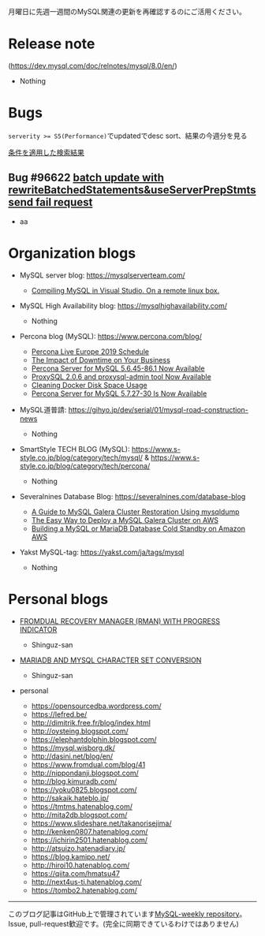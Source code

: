 月曜日に先週一週間のMySQL関連の更新を再確認するのにご活用ください。

# Release note

(https://dev.mysql.com/doc/relnotes/mysql/8.0/en/)

- Nothing

# Bugs

`serverity >= S5(Performance)`でupdatedでdesc sort、結果の今週分を見る

[条件を適用した検索結果](https://bugs.mysql.com/search.php?cmd=display&status=All&severity=-5&os=5&bug_age=0&order_by=mtime&direction=ASC&limit=30&mine=0&reorder_by=mtime)

## Bug #96622 [batch update with rewriteBatchedStatements&useServerPrepStmts send fail request](https://bugs.mysql.com/bug.php?id=96623)

- aa

# Organization blogs

- MySQL server blog: https://mysqlserverteam.com/
  - [Compiling MySQL in Visual Studio. On a remote linux box.](https://mysqlserverteam.com/compiling-mysql-in-visual-studio-on-a-remote-linux-box/)


- MySQL High Availability blog: https://mysqlhighavailability.com/
  - Nothing


- Percona blog (MySQL): https://www.percona.com/blog/
  - [Percona Live Europe 2019 Schedule](https://www.percona.com/blog/2019/08/19/percona-live-europe-2019-schedule/)
  - [The Impact of Downtime on Your Business](https://www.percona.com/blog/2019/08/20/impact-of-downtime-on-your-business/)
  - [Percona Server for MySQL 5.6.45-86.1 Now Available](https://www.percona.com/blog/2019/08/20/percona-server-for-mysql-5-6-45-86-1/)
  - [ProxySQL 2.0.6 and proxysql-admin tool Now Available](https://www.percona.com/blog/2019/08/21/proxysql-2-0-6-and-proxysql-admin-tool-now-available/)
  - [Cleaning Docker Disk Space Usage](https://www.percona.com/blog/2019/08/21/cleaning-docker-disk-space-usage/)
  - [Percona Server for MySQL 5.7.27-30 Is Now Available](https://www.percona.com/blog/2019/08/22/percona-server-for-mysql-5-7-27-30-available/)

- MySQL道普請: https://gihyo.jp/dev/serial/01/mysql-road-construction-news
  - Nothing

- SmartStyle TECH BLOG (MySQL): https://www.s-style.co.jp/blog/category/tech/mysql/ & https://www.s-style.co.jp/blog/category/tech/percona/
  - Nothing

- Severalnines Database Blog: https://severalnines.com/database-blog
  - [A Guide to MySQL Galera Cluster Restoration Using mysqldump](https://severalnines.com/database-blog/guide-mysql-galera-cluster-restoration-using-mysqldump)
  - [The Easy Way to Deploy a MySQL Galera Cluster on AWS](https://severalnines.com/database-blog/easy-way-deploy-mysql-galera-cluster-aws)
  - [Building a MySQL or MariaDB Database Cold Standby on Amazon AWS](https://severalnines.com/database-blog/building-mysql-or-mariadb-database-cold-standby-amazon-aws)



- Yakst MySQL-tag: https://yakst.com/ja/tags/mysql
  - Nothing



# Personal blogs


- [FROMDUAL RECOVERY MANAGER (RMAN) WITH PROGRESS INDICATOR](https://www.fromdual.com/fromdual-recovery-manager-rman-with-progress-indicator)
  - Shinguz-san
- [MARIADB AND MYSQL CHARACTER SET CONVERSION](https://www.fromdual.com/mariadb-and-mysql-character-set-conversion)
  - Shinguz-san


- personal
  - https://opensourcedba.wordpress.com/
  - https://lefred.be/
  - http://dimitrik.free.fr/blog/index.html
  - http://oysteing.blogspot.com/
  - https://elephantdolphin.blogspot.com/
  - https://mysql.wisborg.dk/
  - http://dasini.net/blog/en/
  - https://www.fromdual.com/blog/41
  - http://nippondanji.blogspot.com/
  - http://blog.kimuradb.com/
  - https://yoku0825.blogspot.com/
  - http://sakaik.hateblo.jp/
  - https://tmtms.hatenablog.com/
  - http://mita2db.blogspot.com/
  - https://www.slideshare.net/takanorisejima/
  - http://kenken0807.hatenablog.com/
  - https://ichirin2501.hatenablog.com/
  - http://atsuizo.hatenadiary.jp/
  - https://blog.kamipo.net/
  - http://hiroi10.hatenablog.com/
  - https://qiita.com/hmatsu47
  - http://next4us-ti.hatenablog.com/
  - https://tombo2.hatenablog.com/



-----

このブログ記事はGitHub上で管理されています[MySQL-weekly repository](https://github.com/tom--bo/MySQL-weekly)。Issue, pull-request歓迎です。(完全に同期できているわけではありません)

